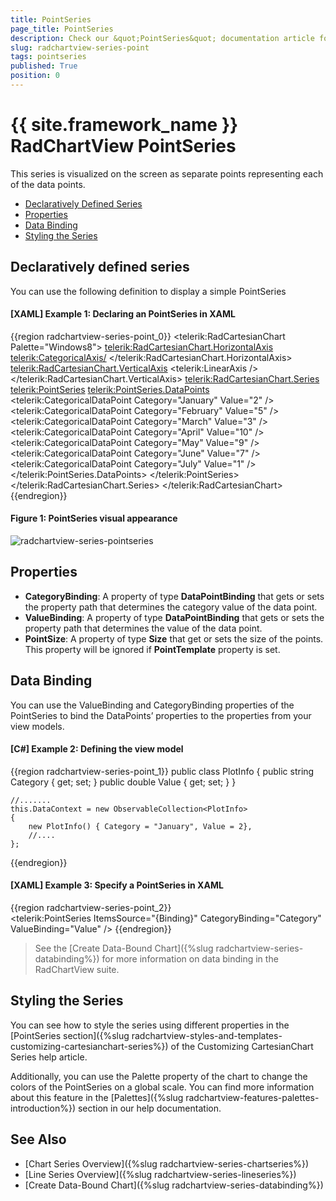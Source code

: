```yaml
---
title: PointSeries
page_title: PointSeries
description: Check our &quot;PointSeries&quot; documentation article for the RadChartView {{ site.framework_name }} control.
slug: radchartview-series-point
tags: pointseries
published: True
position: 0
---
```


# {{ site.framework_name }} RadChartView PointSeries

This series is visualized on the screen as separate points representing each of the data points.      

* [Declaratively Defined Series](#declaratively-defined-series)
* [Properties](#properties)
* [Data Binding](#data-binding)
* [Styling the Series](#styling-the-series)

## Declaratively defined series

You can use the following definition to display a simple PointSeries

#### __[XAML] Example 1: Declaring an PointSeries in XAML__
{{region radchartview-series-point_0}}
	<telerik:RadCartesianChart Palette="Windows8">
	<telerik:RadCartesianChart.HorizontalAxis>
		<telerik:CategoricalAxis/>
	</telerik:RadCartesianChart.HorizontalAxis>
	<telerik:RadCartesianChart.VerticalAxis>
		<telerik:LinearAxis />
	</telerik:RadCartesianChart.VerticalAxis>
	<telerik:RadCartesianChart.Series>
		<telerik:PointSeries>
			<telerik:PointSeries.DataPoints>
				<telerik:CategoricalDataPoint Category="January" Value="2" />
				<telerik:CategoricalDataPoint Category="February" Value="5" />
				<telerik:CategoricalDataPoint Category="March" Value="3" />
				<telerik:CategoricalDataPoint Category="April" Value="10" />
				<telerik:CategoricalDataPoint Category="May" Value="9" />
				<telerik:CategoricalDataPoint Category="June" Value="7" />
				<telerik:CategoricalDataPoint Category="July" Value="1" />
			</telerik:PointSeries.DataPoints>
		</telerik:PointSeries>
	</telerik:RadCartesianChart.Series>
	</telerik:RadCartesianChart>
{{endregion}}

#### __Figure 1: PointSeries visual appearance__
![radchartview-series-pointseries](images/radchartview-series-pointseries.png)

## Properties
* __CategoryBinding__: A property of type __DataPointBinding__ that gets or sets the property path that determines the category value of the data point.
* __ValueBinding__: A property of type __DataPointBinding__ that gets or sets the property path that determines the value of the data point.
* __PointSize__: A property of type __Size__ that get or sets the size of the points. This property will be ignored if __PointTemplate__ property is set. 

## Data Binding

You can use the ValueBinding and CategoryBinding properties of the PointSeries to bind the DataPoints’ properties to the properties from your view models.

#### __[C#] Example 2: Defining the view model__

{{region radchartview-series-point_1}}
	public class PlotInfo
    {
        public string Category { get; set; }
        public double Value { get; set; }
    }

	//.......
	this.DataContext = new ObservableCollection<PlotInfo>
	{
		new PlotInfo() { Category = "January", Value = 2},
		//....
	};
{{endregion}}	

#### __[XAML] Example 3: Specify a PointSeries in XAML__
{{region radchartview-series-point_2}}	
	<telerik:PointSeries ItemsSource="{Binding}" CategoryBinding="Category" ValueBinding="Value" />
{{endregion}}

>See the [Create Data-Bound Chart]({%slug radchartview-series-databinding%}) for more information on data binding in the RadChartView suite.

## Styling the Series

You can see how to style the series using different properties in the [PointSeries section]({%slug radchartview-styles-and-templates-customizing-cartesianchart-series%}) of the Customizing CartesianChart Series help article.

Additionally, you can use the Palette property of the chart to change the colors of the PointSeries on a global scale. You can find more information about this feature in the [Palettes]({%slug radchartview-features-palettes-introduction%}) section in our help documentation.

## See Also
 * [Chart Series Overview]({%slug radchartview-series-chartseries%})
 * [Line Series Overview]({%slug radchartview-series-lineseries%})
 * [Create Data-Bound Chart]({%slug radchartview-series-databinding%})
